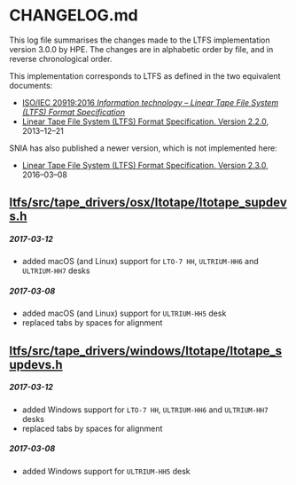 # CHANGELOG.md

This log file summarises the changes made to the LTFS implementation version 3.0.0 by HPE. The changes are in alphabetic order by file, and in reverse chronological order.

This implementation corresponds to LTFS as defined in the two equivalent documents:

- [ISO/IEC 20919:2016 _Information technology – Linear Tape File System (LTFS) Format Specification_](https://www.iso.org/standard/69458.html)
- [Linear Tape File System (LTFS) Format Specification. Version 2.2.0](http://www.snia.org/sites/default/files/LTFS_Format_2.2.0_Technical_Position.pdf), 2013–12–21

SNIA has also published a newer version, which is not implemented here:

- [Linear Tape File System (LTFS) Format Specification. Version 2.3.0](http://www.snia.org/sites/default/files/technical_work/LTFS/LTFS_Format_2.3.0_TechPosition.pdf), 2016–03–08

## [ltfs/src/tape_drivers/osx/ltotape/ltotape_supdevs.h](ltfs/src/tape_drivers/osx/ltotape/ltotape_supdevs.h)

##### 2017-03-12
- added macOS (and Linux) support for `LTO-7 HH`, `ULTRIUM-HH6` and `ULTRIUM-HH7` desks

##### 2017-03-08
- added macOS (and Linux) support for `ULTRIUM-HH5` desk
- replaced tabs by spaces for alignment

## [ltfs/src/tape_drivers/windows/ltotape/ltotape_supdevs.h](ltfs/src/tape_drivers/windows/ltotape/ltotape_supdevs.h)

##### 2017-03-12
- added Windows support for `LTO-7 HH`, `ULTRIUM-HH6` and `ULTRIUM-HH7` desks
- replaced tabs by spaces for alignment

##### 2017-03-08
- added Windows support for `ULTRIUM-HH5` desk
